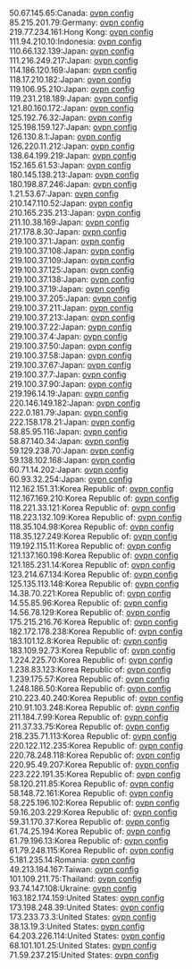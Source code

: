 50.67.145.65:Canada: [ovpn config](vpn/50_67_145_65.ovpn)  
85.215.201.79:Germany: [ovpn config](vpn/85_215_201_79.ovpn)  
219.77.234.161:Hong Kong: [ovpn config](vpn/219_77_234_161.ovpn)  
111.94.210.10:Indonesia: [ovpn config](vpn/111_94_210_10.ovpn)  
110.66.132.139:Japan: [ovpn config](vpn/110_66_132_139.ovpn)  
111.216.249.217:Japan: [ovpn config](vpn/111_216_249_217.ovpn)  
114.186.120.169:Japan: [ovpn config](vpn/114_186_120_169.ovpn)  
118.17.210.182:Japan: [ovpn config](vpn/118_17_210_182.ovpn)  
119.106.95.210:Japan: [ovpn config](vpn/119_106_95_210.ovpn)  
119.231.218.189:Japan: [ovpn config](vpn/119_231_218_189.ovpn)  
121.80.160.172:Japan: [ovpn config](vpn/121_80_160_172.ovpn)  
125.192.76.32:Japan: [ovpn config](vpn/125_192_76_32.ovpn)  
125.198.159.127:Japan: [ovpn config](vpn/125_198_159_127.ovpn)  
126.130.8.1:Japan: [ovpn config](vpn/126_130_8_1.ovpn)  
126.220.11.212:Japan: [ovpn config](vpn/126_220_11_212.ovpn)  
138.64.199.219:Japan: [ovpn config](vpn/138_64_199_219.ovpn)  
152.165.61.53:Japan: [ovpn config](vpn/152_165_61_53.ovpn)  
180.145.138.213:Japan: [ovpn config](vpn/180_145_138_213.ovpn)  
180.198.87.246:Japan: [ovpn config](vpn/180_198_87_246.ovpn)  
1.21.53.67:Japan: [ovpn config](vpn/1_21_53_67.ovpn)  
210.147.110.52:Japan: [ovpn config](vpn/210_147_110_52.ovpn)  
210.165.235.213:Japan: [ovpn config](vpn/210_165_235_213.ovpn)  
211.10.38.169:Japan: [ovpn config](vpn/211_10_38_169.ovpn)  
217.178.8.30:Japan: [ovpn config](vpn/217_178_8_30.ovpn)  
219.100.37.1:Japan: [ovpn config](vpn/219_100_37_1.ovpn)  
219.100.37.108:Japan: [ovpn config](vpn/219_100_37_108.ovpn)  
219.100.37.109:Japan: [ovpn config](vpn/219_100_37_109.ovpn)  
219.100.37.125:Japan: [ovpn config](vpn/219_100_37_125.ovpn)  
219.100.37.138:Japan: [ovpn config](vpn/219_100_37_138.ovpn)  
219.100.37.19:Japan: [ovpn config](vpn/219_100_37_19.ovpn)  
219.100.37.205:Japan: [ovpn config](vpn/219_100_37_205.ovpn)  
219.100.37.211:Japan: [ovpn config](vpn/219_100_37_211.ovpn)  
219.100.37.213:Japan: [ovpn config](vpn/219_100_37_213.ovpn)  
219.100.37.22:Japan: [ovpn config](vpn/219_100_37_22.ovpn)  
219.100.37.4:Japan: [ovpn config](vpn/219_100_37_4.ovpn)  
219.100.37.50:Japan: [ovpn config](vpn/219_100_37_50.ovpn)  
219.100.37.58:Japan: [ovpn config](vpn/219_100_37_58.ovpn)  
219.100.37.67:Japan: [ovpn config](vpn/219_100_37_67.ovpn)  
219.100.37.7:Japan: [ovpn config](vpn/219_100_37_7.ovpn)  
219.100.37.90:Japan: [ovpn config](vpn/219_100_37_90.ovpn)  
219.196.14.19:Japan: [ovpn config](vpn/219_196_14_19.ovpn)  
220.146.149.182:Japan: [ovpn config](vpn/220_146_149_182.ovpn)  
222.0.181.79:Japan: [ovpn config](vpn/222_0_181_79.ovpn)  
222.158.178.21:Japan: [ovpn config](vpn/222_158_178_21.ovpn)  
58.85.95.116:Japan: [ovpn config](vpn/58_85_95_116.ovpn)  
58.87.140.34:Japan: [ovpn config](vpn/58_87_140_34.ovpn)  
59.129.238.70:Japan: [ovpn config](vpn/59_129_238_70.ovpn)  
59.138.102.168:Japan: [ovpn config](vpn/59_138_102_168.ovpn)  
60.71.14.202:Japan: [ovpn config](vpn/60_71_14_202.ovpn)  
60.93.32.254:Japan: [ovpn config](vpn/60_93_32_254.ovpn)  
112.162.151.31:Korea Republic of: [ovpn config](vpn/112_162_151_31.ovpn)  
112.167.169.210:Korea Republic of: [ovpn config](vpn/112_167_169_210.ovpn)  
118.221.33.121:Korea Republic of: [ovpn config](vpn/118_221_33_121.ovpn)  
118.223.132.109:Korea Republic of: [ovpn config](vpn/118_223_132_109.ovpn)  
118.35.104.98:Korea Republic of: [ovpn config](vpn/118_35_104_98.ovpn)  
118.35.127.249:Korea Republic of: [ovpn config](vpn/118_35_127_249.ovpn)  
119.192.115.11:Korea Republic of: [ovpn config](vpn/119_192_115_11.ovpn)  
121.137.160.198:Korea Republic of: [ovpn config](vpn/121_137_160_198.ovpn)  
121.185.231.14:Korea Republic of: [ovpn config](vpn/121_185_231_14.ovpn)  
123.214.67.134:Korea Republic of: [ovpn config](vpn/123_214_67_134.ovpn)  
125.135.113.148:Korea Republic of: [ovpn config](vpn/125_135_113_148.ovpn)  
14.38.70.221:Korea Republic of: [ovpn config](vpn/14_38_70_221.ovpn)  
14.55.85.96:Korea Republic of: [ovpn config](vpn/14_55_85_96.ovpn)  
14.56.78.129:Korea Republic of: [ovpn config](vpn/14_56_78_129.ovpn)  
175.215.216.76:Korea Republic of: [ovpn config](vpn/175_215_216_76.ovpn)  
182.172.178.238:Korea Republic of: [ovpn config](vpn/182_172_178_238.ovpn)  
183.101.12.8:Korea Republic of: [ovpn config](vpn/183_101_12_8.ovpn)  
183.109.92.73:Korea Republic of: [ovpn config](vpn/183_109_92_73.ovpn)  
1.224.225.70:Korea Republic of: [ovpn config](vpn/1_224_225_70.ovpn)  
1.238.83.123:Korea Republic of: [ovpn config](vpn/1_238_83_123.ovpn)  
1.239.175.57:Korea Republic of: [ovpn config](vpn/1_239_175_57.ovpn)  
1.248.186.50:Korea Republic of: [ovpn config](vpn/1_248_186_50.ovpn)  
210.223.40.240:Korea Republic of: [ovpn config](vpn/210_223_40_240.ovpn)  
210.91.103.248:Korea Republic of: [ovpn config](vpn/210_91_103_248.ovpn)  
211.184.7.99:Korea Republic of: [ovpn config](vpn/211_184_7_99.ovpn)  
211.37.33.75:Korea Republic of: [ovpn config](vpn/211_37_33_75.ovpn)  
218.235.71.113:Korea Republic of: [ovpn config](vpn/218_235_71_113.ovpn)  
220.122.112.235:Korea Republic of: [ovpn config](vpn/220_122_112_235.ovpn)  
220.78.248.118:Korea Republic of: [ovpn config](vpn/220_78_248_118.ovpn)  
220.95.49.207:Korea Republic of: [ovpn config](vpn/220_95_49_207.ovpn)  
223.222.191.35:Korea Republic of: [ovpn config](vpn/223_222_191_35.ovpn)  
58.120.211.85:Korea Republic of: [ovpn config](vpn/58_120_211_85.ovpn)  
58.148.72.161:Korea Republic of: [ovpn config](vpn/58_148_72_161.ovpn)  
58.225.196.102:Korea Republic of: [ovpn config](vpn/58_225_196_102.ovpn)  
59.16.203.229:Korea Republic of: [ovpn config](vpn/59_16_203_229.ovpn)  
59.31.170.37:Korea Republic of: [ovpn config](vpn/59_31_170_37.ovpn)  
61.74.25.194:Korea Republic of: [ovpn config](vpn/61_74_25_194.ovpn)  
61.79.196.13:Korea Republic of: [ovpn config](vpn/61_79_196_13.ovpn)  
61.79.248.115:Korea Republic of: [ovpn config](vpn/61_79_248_115.ovpn)  
5.181.235.14:Romania: [ovpn config](vpn/5_181_235_14.ovpn)  
49.213.184.167:Taiwan: [ovpn config](vpn/49_213_184_167.ovpn)  
101.109.211.75:Thailand: [ovpn config](vpn/101_109_211_75.ovpn)  
93.74.147.108:Ukraine: [ovpn config](vpn/93_74_147_108.ovpn)  
163.182.174.159:United States: [ovpn config](vpn/163_182_174_159.ovpn)  
173.198.248.39:United States: [ovpn config](vpn/173_198_248_39.ovpn)  
173.233.73.3:United States: [ovpn config](vpn/173_233_73_3.ovpn)  
38.13.19.3:United States: [ovpn config](vpn/38_13_19_3.ovpn)  
64.203.226.114:United States: [ovpn config](vpn/64_203_226_114.ovpn)  
68.101.101.25:United States: [ovpn config](vpn/68_101_101_25.ovpn)  
71.59.237.215:United States: [ovpn config](vpn/71_59_237_215.ovpn)  

